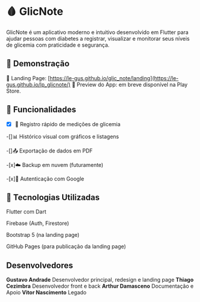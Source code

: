 # 🩸 GlicNote
GlicNote é um aplicativo moderno e intuitivo desenvolvido em Flutter para ajudar pessoas com diabetes a registrar, visualizar e monitorar seus níveis de glicemia com praticidade e segurança.

## 🚀 Demonstração
🔗 Landing Page: [https://le-gus.github.io/glic_note/landing](https://le-gus.github.io/lp_glicnote/)
📱 Preview do App: em breve disponível na Play Store.

## 🧩 Funcionalidades
-[x] 📝 Registro rápido de medições de glicemia

-[]📊 Histórico visual com gráficos e listagens

-[]📤 Exportação de dados em PDF

-[x]☁️ Backup em nuvem (futuramente)

-[x]🔐 Autenticação com Google


## 🧪 Tecnologias Utilizadas
Flutter com Dart

Firebase (Auth, Firestore)

Bootstrap 5 (na landing page)

GitHub Pages (para publicação da landing page)

## Desenvolvedores

**Gustavo Andrade** Desenvolvedor principal, redesign e landing page
**Thiago Cezimbra** Desenvolvedor front e back 
**Arthur Damasceno** Documentação e Apoio
**Vitor Nascimento** Legado
